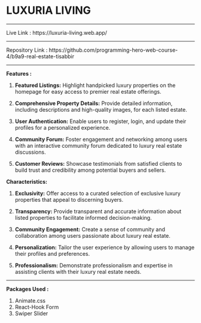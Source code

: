 <h1>LUXURIA LIVING</h1>
<hr />
Live Link : https://luxuria-living.web.app/
<br />
<hr/>
Repository Link : https://github.com/programming-hero-web-course-4/b9a9-real-estate-tisabbir

<hr/>

**Features :**

1. **Featured Listings:** Highlight handpicked luxury properties on the homepage for easy access to premier real estate offerings.

2. **Comprehensive Property Details:** Provide detailed information, including descriptions and high-quality images, for each listed estate.

3. **User Authentication:** Enable users to register, login, and update their profiles for a personalized experience.

4. **Community Forum:** Foster engagement and networking among users with an interactive community forum dedicated to luxury real estate discussions.

5. **Customer Reviews:** Showcase testimonials from satisfied clients to build trust and credibility among potential buyers and sellers.

**Characteristics:**

1. **Exclusivity:** Offer access to a curated selection of exclusive luxury properties that appeal to discerning buyers.

2. **Transparency:** Provide transparent and accurate information about listed properties to facilitate informed decision-making.

3. **Community Engagement:** Create a sense of community and collaboration among users passionate about luxury real estate.

4. **Personalization:** Tailor the user experience by allowing users to manage their profiles and preferences.

5. **Professionalism:** Demonstrate professionalism and expertise in assisting clients with their luxury real estate needs.

<hr/>

**Packages Used :** 
1. Animate.css
2. React-Hook Form
3. Swiper Slider